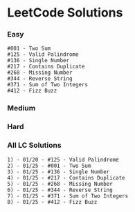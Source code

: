 # LeetCode Solutions

### Easy

    #001 - Two Sum
    #125 - Valid Palindrome
    #136 - Single Number
    #217 - Contains Duplicate
    #268 - Missing Number
    #344 - Reverse String
    #371 - Sum of Two Integers
    #412 - Fizz Buzz
    
### Medium


### Hard


### All LC Solutions

    1) - 01/20 - #125 - Valid Palindrome
    2) - 01/25 - #001 - Two Sum
    3) - 01/25 - #136 - Single Number
    4) - 01/25 - #217 - Contains Duplicate
    5) - 01/25 - #268 - Missing Number
    6) - 01/25 - #344 - Reverse String
    7) - 01/25 - #371 - Sum of Two Integers
    8) - 01/25 - #412 - Fizz Buzz